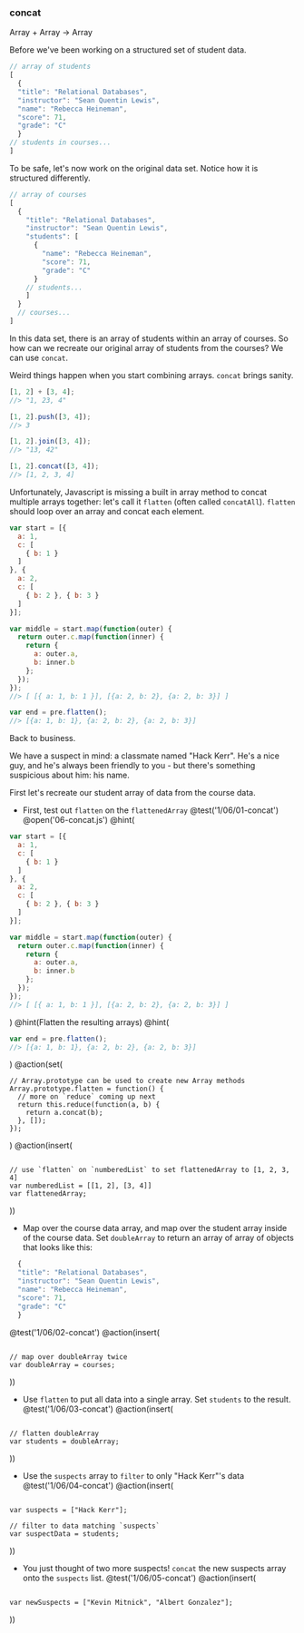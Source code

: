 ### concat
Array + Array -> Array

Before we've been working on a structured set of student data.

```js
// array of students
[
  {
  "title": "Relational Databases",
  "instructor": "Sean Quentin Lewis",
  "name": "Rebecca Heineman",
  "score": 71,
  "grade": "C"
  }
// students in courses...
]
```

To be safe, let's now work on the original data set. Notice how it is structured differently.

```js
// array of courses
[
  {
    "title": "Relational Databases",
    "instructor": "Sean Quentin Lewis",
    "students": [
      {
        "name": "Rebecca Heineman",
        "score": 71,
        "grade": "C"
      }
    // students...
    ]
  }
  // courses...
]
```

In this data set, there is an array of students within an array of courses. So how can we recreate our original array of students from the courses? We can use `concat`.

Weird things happen when you start combining arrays. `concat` brings sanity.

```js
[1, 2] + [3, 4];
//> "1, 23, 4"

[1, 2].push([3, 4]);
//> 3

[1, 2].join([3, 4]);
//> "13, 42"

[1, 2].concat([3, 4]);
//> [1, 2, 3, 4]
```

Unfortunately, Javascript is missing a built in array method to concat multiple arrays together: let's call it `flatten` (often called `concatAll`). `flatten` should loop over an array and concat each element.

```js
var start = [{
  a: 1,
  c: [
    { b: 1 }
  ]
}, {
  a: 2,
  c: [
    { b: 2 }, { b: 3 }
  ]
}];

var middle = start.map(function(outer) {
  return outer.c.map(function(inner) {
    return {
      a: outer.a,
      b: inner.b
    };
  });
});
//> [ [{ a: 1, b: 1 }], [{a: 2, b: 2}, {a: 2, b: 3}] ]

var end = pre.flatten();
//> [{a: 1, b: 1}, {a: 2, b: 2}, {a: 2, b: 3}]
```

Back to business.

We have a suspect in mind: a classmate named "Hack Kerr". He's a nice guy, and he's always been friendly to you - but there's something suspicious about him: his name.

First let's recreate our student array of data from the course data.

+ First, test out `flatten` on the `flattenedArray`
@test('1/06/01-concat')
@open('06-concat.js')
@hint(
```js
var start = [{
  a: 1,
  c: [
    { b: 1 }
  ]
}, {
  a: 2,
  c: [
    { b: 2 }, { b: 3 }
  ]
}];

var middle = start.map(function(outer) {
  return outer.c.map(function(inner) {
    return {
      a: outer.a,
      b: inner.b
    };
  });
});
//> [ [{ a: 1, b: 1 }], [{a: 2, b: 2}, {a: 2, b: 3}] ]
```
)
@hint(Flatten the resulting arrays)
@hint(
```js
var end = pre.flatten();
//> [{a: 1, b: 1}, {a: 2, b: 2}, {a: 2, b: 3}]
```
)
@action(set(
```
// Array.prototype can be used to create new Array methods
Array.prototype.flatten = function() {
  // more on `reduce` coming up next
  return this.reduce(function(a, b) {
    return a.concat(b);
  }, []);
});
```    
)
@action(insert(
```

// use `flatten` on `numberedList` to set flattenedArray to [1, 2, 3, 4]
var numberedList = [[1, 2], [3, 4]]
var flattenedArray;
```  
))

+ Map over the course data array, and map over the student array inside of the course data. Set `doubleArray` to return an array of array of objects that looks like this:

```js
  {
  "title": "Relational Databases",
  "instructor": "Sean Quentin Lewis",
  "name": "Rebecca Heineman",
  "score": 71,
  "grade": "C"
  }
```
@test('1/06/02-concat')
@action(insert(
```

// map over doubleArray twice
var doubleArray = courses;
```
))

+ Use `flatten` to put all data into a single array. Set `students` to the result.
@test('1/06/03-concat')
@action(insert(
```

// flatten doubleArray
var students = doubleArray;
```  
))

+ Use the `suspects` array to `filter` to only "Hack Kerr"'s data
@test('1/06/04-concat')
@action(insert(
```

var suspects = ["Hack Kerr"];

// filter to data matching `suspects`
var suspectData = students;
```  
))

+ You just thought of two more suspects!  `concat` the new suspects array onto the `suspects` list.
@test('1/06/05-concat')
@action(insert(
```

var newSuspects = ["Kevin Mitnick", "Albert Gonzalez"];
```  
))
